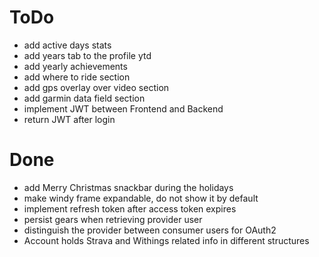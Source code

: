 # ToDo
- add active days stats
- add years tab to the profile ytd
- add yearly achievements
- add where to ride section
- add gps overlay over video section
- add garmin data field section
- implement JWT between Frontend and Backend
- return JWT after login 

# Done
- add Merry Christmas snackbar during the holidays
- make windy frame expandable, do not show it by default
- implement refresh token after access token expires
- persist gears when retrieving provider user
- distinguish the provider between consumer users for OAuth2
- Account holds Strava and Withings related info in different structures

